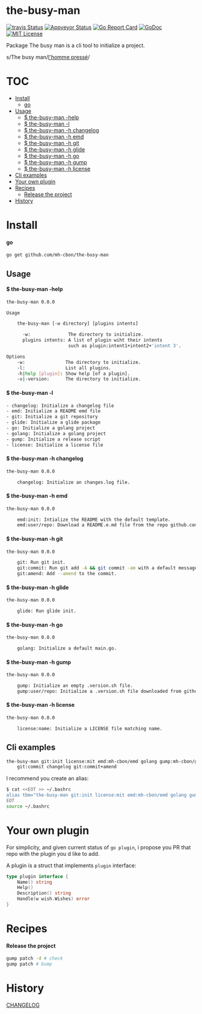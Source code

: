 # the-busy-man

[![travis Status](https://travis-ci.org//mh-cbon/the-busy-man.svg?branch=master)](https://travis-ci.org//mh-cbon/the-busy-man) [![Appveyor Status](https://ci.appveyor.com/api/projects/status//github/mh-cbon/the-busy-man?branch=master&svg=true)](https://ci.appveyor.com/projects//mh-cbon/the-busy-man) [![Go Report Card](https://goreportcard.com/badge/github.com/mh-cbon/the-busy-man)](https://goreportcard.com/report/github.com/mh-cbon/the-busy-man) [![GoDoc](https://godoc.org/github.com/mh-cbon/the-busy-man?status.svg)](http://godoc.org/github.com/mh-cbon/the-busy-man) [![MIT License](http://img.shields.io/badge/License-MIT-yellow.svg)](LICENSE)

Package The busy man is a cli tool to initialize a project.


s/The busy man/[l'homme pressé](https://www.youtube.com/watch?v=Wkxe1kQiuGU/)/

# TOC
- [Install](#install)
  - [go](#go)
- [Usage](#usage)
  - [$ the-busy-man -help](#-the-busy-man--help)
  - [$ the-busy-man -l](#-the-busy-man--l)
  - [$ the-busy-man -h changelog](#-the-busy-man--h-changelog)
  - [$ the-busy-man -h emd](#-the-busy-man--h-emd)
  - [$ the-busy-man -h git](#-the-busy-man--h-git)
  - [$ the-busy-man -h glide](#-the-busy-man--h-glide)
  - [$ the-busy-man -h go](#-the-busy-man--h-go)
  - [$ the-busy-man -h gump](#-the-busy-man--h-gump)
  - [$ the-busy-man -h license](#-the-busy-man--h-license)
- [Cli examples](#cli-examples)
- [Your own plugin](#your-own-plugin)
- [Recipes](#recipes)
  - [Release the project](#release-the-project)
- [History](#history)

# Install

#### go
```sh
go get github.com/mh-cbon/the-busy-man
```

## Usage

#### $ the-busy-man -help
```sh
the-busy-man 0.0.0

Usage

	the-busy-man [-w directory] [plugins intents]

	  -w:              The directory to initialize.
	  plugins intents: A list of plugin wiht their intents
	                   such as plugin:intent1+intent2+'intent 3'.

Options
	-w:               The directory to initialize.
	-l:               List all plugins.
	-h|help [plugin]: Show help [of a plugin].
	-v|-version:      The directory to initialize.
```
#### $ the-busy-man -l
```sh
- changelog: Initialize a changelog file
- emd: Initialize a README emd file
- git: Initialize a git repository
- glide: Initialize a glide package
- go: Initialize a golang project
- golang: Initialize a golang project
- gump: Initialize a release script
- license: Initialize a license file
```
#### $ the-busy-man -h changelog
```sh
the-busy-man 0.0.0

	changelog: Initialize an changes.log file.
```
#### $ the-busy-man -h emd
```sh
the-busy-man 0.0.0

	emd:init: Intialize the README with the default template.
	emd:user/repo: Download a README.e.md file from the repo github.com/user/repo/README.e.md.
```
#### $ the-busy-man -h git
```sh
the-busy-man 0.0.0

	git: Run git init.
	git:commit: Run git add -A && git commit -am with a default message.
	git:amend: Add --amend to the commit.
```
#### $ the-busy-man -h glide
```sh
the-busy-man 0.0.0

	glide: Run glide init.
```
#### $ the-busy-man -h go
```sh
the-busy-man 0.0.0

	golang: Initialize a default main.go.
```
#### $ the-busy-man -h gump
```sh
the-busy-man 0.0.0

	gump: Initialize an empty .version.sh file.
	gump:user/repo: Initialize a .version.sh file downloaded from github.com/user/repo/.version.sh.
```
#### $ the-busy-man -h license
```sh
the-busy-man 0.0.0

	license:name: Initialize a LICENSE file matching name.
```

## Cli examples

```sh
the-busy-man git:init license:mit emd:mh-cbon/emd golang gump:mh-cbon/gump \
	git:commit changelog git:commit+amend
```

I recommend you create an alias:
```sh
$ cat <<EOT >> ~/.bashrc
alias tbm="the-busy-man git:init license:mit emd:mh-cbon/emd golang gump:mh-cbon/gump git:commit changelog git:commit+amend"
EOT
source ~/.bashrc
```



# Your own plugin

For simplicity, and given current status of `go plugin`,
i propose you PR that repo with the plugin you d like to add.

A plugin is a struct that implements `plugin` interface:
```go
type plugin interface {
	Name() string
	Help()
	Description() string
	Handle(w wish.Wishes) error
}
```

# Recipes

#### Release the project

```sh
gump patch -d # check
gump patch # bump
```

# History

[CHANGELOG](CHANGELOG.md)
